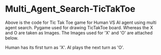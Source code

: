 # Multi_Agent_Search-TicTakToe

Above is the code for Tic Tak Toe game for Human VS AI agent using multi agent search.
Pygame used for drawing TicTakToe board.
Whereas the X and O are taken as Images. 
The Images used for 'X' and 'O' are attached below.

Human has its first turn as 'X'.
AI plays the next turn as 'O'.



